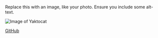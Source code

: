 Replace this with an image, like your photo. Ensure you include some alt-text.

![Image of Yaktocat](https://octodex.github.com/images/yaktocat.png)



[GitHub](http://github.com)
